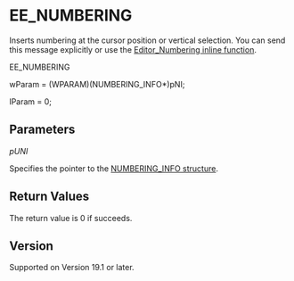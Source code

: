 # EE\_NUMBERING

Inserts numbering at the cursor position or vertical selection. You can send this message explicitly or use the [Editor\_Numbering inline function](../macro/editor_numbering).

EE\_NUMBERING

wParam = (WPARAM)(NUMBERING\_INFO\*)pNI;

lParam = 0;

## Parameters

_pUNI_

Specifies the pointer to the [NUMBERING\_INFO structure](../structure/numbering_info).

## Return Values

The return value is 0 if succeeds.

## Version

Supported on Version 19.1 or later.
